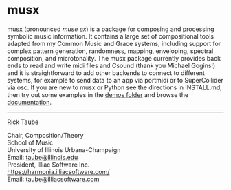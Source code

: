 # musx
musx (pronounced *muse ex*) is a package for composing and processing symbolic music information. It contains a large set of compositional tools adapted from my Common Music and Grace systems, including support for complex pattern generation, randomness, mapping, enveloping, spectral composition, and microtonality. The musx package currently provides back ends to read and write midi files and Csound (thank you Michael Gogins!) and it is straightforward to add other backends to connect to different systems,  for example to send data to an app via portmidi or to SuperCollider via osc.   If you are new to musx or Python see the directions in INSTALL.md, then try out some examples in the [demos folder](demos/) and browse the [documentation](docs/musx/index.html).

<hr/>
Rick Taube  

Chair, Composition/Theory<br/>
School of Music<br/>
University of Illinois Urbana-Champaign<br/>
Email: taube@illinois.edu<br/>
President, Illiac Software Inc.<br/>
https://harmonia.illiacsoftware.com/<br/>
Email: taube@illiacsoftware.com

